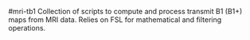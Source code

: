 #mri-tb1
Collection of scripts to compute and process transmit B1 (B1+) maps from MRI data.
Relies on FSL for mathematical and filtering operations.

